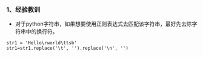 ### 1、经验教训
- 对于python字符串，如果想要使用正则表达式去匹配该字符串，最好先去除字符串中的换行符。
```
str1 = 'Hello\rworld\ttsb'
str1=str1.replace('\t', '').replace('\n', '')
```


